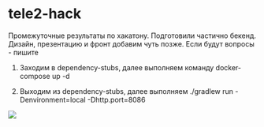 # tele2-hack

Промежуточные результаты по хакатону. Подготовили частично бекенд. Дизайн, презентацию и фронт добавим чуть позже. Если будут вопросы - пишите

1. Заходим в dependency-stubs, далее выполняем команду docker-compose up -d

2. Выходим из dependency-stubs, далее выполняем ./gradlew run -Denvironment=local -Dhttp.port=8086

![](https://user-images.githubusercontent.com/31312260/90895182-6d027d00-e3ca-11ea-93ca-4a6a751b484f.jpg)
